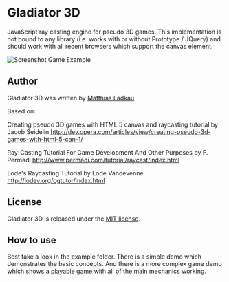 # Gladiator 3D

JavaScript ray casting engine for pseudo 3D games. This implementation is not bound to any library (i.e. works with or without Prototype / JQuery) and should work with all recent browsers which support the canvas element.

![Screenshot Game Example](https://github.com/krotik/gladiator_3d/blob/master/examples/game_demo/img/screenshot.png?raw=true)

## Author

Gladiator 3D was written by [Matthias Ladkau](http://www.ladkau.de).

Based on: 

Creating pseudo 3D games with HTML 5 canvas and raycasting tutorial
by Jacob Seidelin
http://dev.opera.com/articles/view/creating-pseudo-3d-games-with-html-5-can-1/

Ray-Casting Tutorial For Game Development And Other Purposes
by F. Permadi
http://www.permadi.com/tutorial/raycast/index.html

Lode's Raycasting Tutorial
by Lode Vandevenne
http://lodev.org/cgtutor/index.html

## License

Gladiator 3D is released under the [MIT license](http://mit-license.org).

## How to use

Best take a look in the example folder. There is a simple demo which demonstrates the basic concepts. And there is a more complex game demo which shows a playable game with all of the main mechanics working.